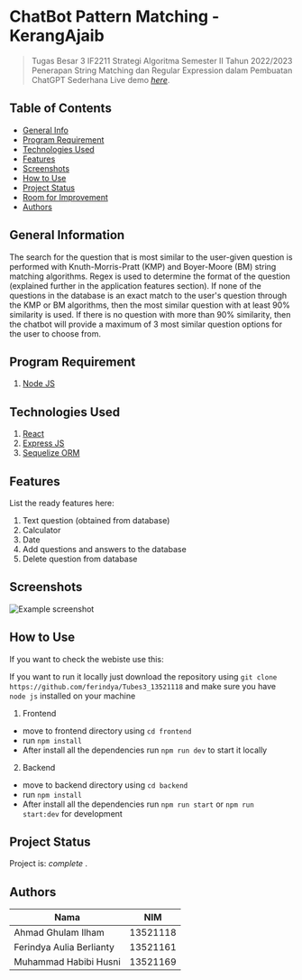 # ChatBot Pattern Matching - KerangAjaib
> Tugas Besar 3 IF2211 Strategi Algoritma Semester II Tahun 2022/2023 Penerapan String Matching dan Regular Expression dalam Pembuatan ChatGPT Sederhana
> Live demo [_here_](https://www.example.com). <!-- If you have the project hosted somewhere, include the link here. -->

## Table of Contents
* [General Info](#general-information)
* [Program Requirement](#program-requirement)
* [Technologies Used](#technologies-used)
* [Features](#features)
* [Screenshots](#screenshots)
* [How to Use](#how-to-use)
* [Project Status](#project-status)
* [Room for Improvement](#room-for-improvement)
* [Authors](#authors)
<!-- * [License](#license) -->


## General Information
The search for the question that is most similar to the user-given question is performed with Knuth-Morris-Pratt (KMP) and Boyer-Moore (BM) string matching algorithms. Regex is used to determine the format of the question (explained further in the application features section). If none of the questions in the database is an exact match to the user's question through the KMP or BM algorithms, then the most similar question with at least 90% similarity is used. If there is no question with more than 90% similarity, then the chatbot will provide a maximum of 3 most similar question options for the user to choose from.


## Program Requirement
1. [Node JS](https://nodejs.org/en/)


## Technologies Used
1. [React](https://reactjs.org/)
2. [Express JS](https://expressjs.com/)
3. [Sequelize ORM](https://sequelize.org/)

## Features
List the ready features here:
1. Text question (obtained from database)
2. Calculator
3. Date
4. Add questions and answers to the database
5. Delete question from database


## Screenshots
![Example screenshot](./img/screenshot.png)
<!-- If you have screenshots you'd like to share, include them here. -->


## How to Use
If you want to check the webiste use this: 

If you want to run it locally just download the repository using `git clone https://github.com/ferindya/Tubes3_13521118` and make sure you have `node js` installed on your machine

1. Frontend
* move to frontend directory using `cd frontend`
* run `npm install`
* After install all the dependencies run `npm run dev` to start it locally

2. Backend
*  move to backend directory using `cd backend`
*  run `npm install`
*  After install all the dependencies run `npm run start` or `npm run start:dev` for development


## Project Status
Project is:  _complete_ . 



## Authors

| Nama                  | NIM      |
| --------------------- | -------- |
| Ahmad Ghulam Ilham | 13521118 |
| Ferindya Aulia Berlianty | 13521161 |
| Muhammad Habibi Husni | 13521169 |



<!-- Optional -->
<!-- ## License -->
<!-- This project is open source and available under the [... License](). -->

<!-- You don't have to include all sections - just the one's relevant to your project -->
